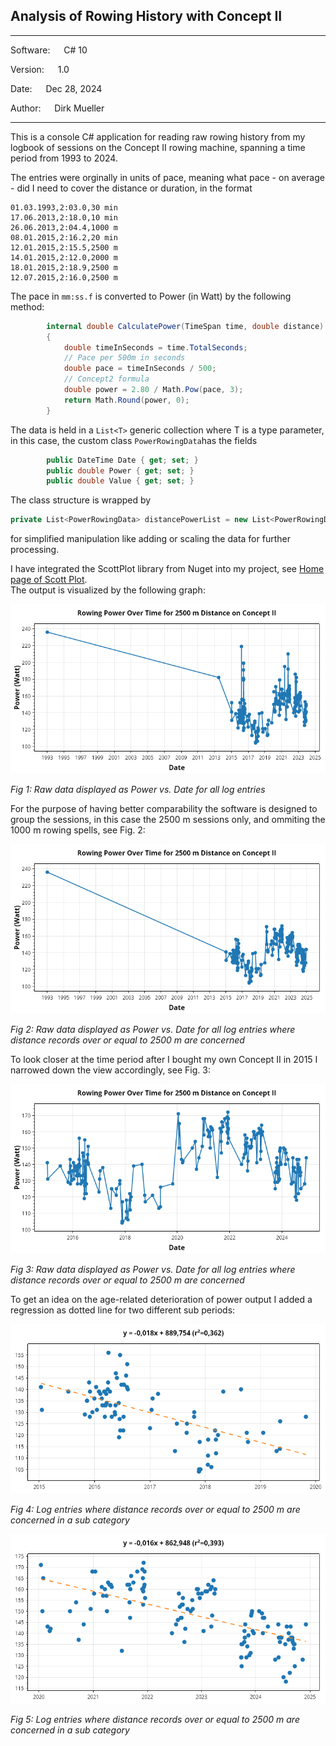 ## Analysis of Rowing History with Concept II
**********************************************
Software:	&emsp;	C# 10

Version: &emsp;   	1.0

Date: 	&emsp;		Dec 28, 2024

Author:	&emsp;		Dirk Mueller
**********************************************
This is a console C# application for reading raw rowing history from my logbook of sessions on the Concept II rowing machine, spanning a time period from 1993 to 2024.  

The entries were orginally in units of pace, meaning what pace - on average - did I need to cover the distance or duration, in the format

    01.03.1993,2:03.0,30 min
    17.06.2013,2:18.0,10 min
    26.06.2013,2:04.4,1000 m
    08.01.2015,2:16.2,20 min
    12.01.2015,2:15.5,2500 m
    14.01.2015,2:12.0,2000 m
    18.01.2015,2:18.9,2500 m
    12.07.2015,2:16.0,2500 m


The pace in `mm:ss.f` is converted to Power (in Watt) by the following method:

```csharp        
        internal double CalculatePower(TimeSpan time, double distance)
        {
            double timeInSeconds = time.TotalSeconds;
            // Pace per 500m in seconds
            double pace = timeInSeconds / 500;
            // Concept2 formula
            double power = 2.80 / Math.Pow(pace, 3);
            return Math.Round(power, 0);
        }
```

The data is held in a `List<T>` generic collection where T is a type parameter, in this case, the custom class `PowerRowingData`has the fields

```csharp  
        public DateTime Date { get; set; }
        public double Power { get; set; }
        public double Value { get; set; }
```

The class structure is wrapped by 

```csharp  
private List<PowerRowingData> distancePowerList = new List<PowerRowingData>()
```
for simplified manipulation like adding or scaling the data for further processing.

I have integrated the ScottPlot library from Nuget into my project, see [Home page of Scott Plot](https://scottplot.net/ "Scott plot utility").  
The output is visualized by the following graph:  

![Alt text](/RowingHistory/Images/power.png) 

*Fig 1: Raw data displayed as Power vs. Date for all log entries*

For the purpose of having better comparability the software is designed to group the sessions, in this case 
the 2500 m sessions only, and ommiting the 1000 m rowing spells, see Fig. 2: 

![Alt text](/RowingHistory/Images/power_no_less_than_2500m.png)

*Fig 2: Raw data displayed as Power vs. Date for all log entries where distance records over or equal to 2500 m are concerned*

To look closer at the time period after I bought my own Concept II in 2015 I narrowed down the view accordingly, see Fig. 3:  

![Alt text](/RowingHistory/Images/power_no_less_than_2500m_no_1993.png)

*Fig 3: Raw data displayed as Power vs. Date for all log entries where distance records over or equal to 2500 m are concerned*

To get an idea on the age-related deterioration of power output I added a regression as dotted line for two different sub periods:

![Alt text](/RowingHistory/Images/power_no_less_than_2500m_regression_early.png)

*Fig 4: Log entries where distance records over or equal to 2500 m are concerned in a sub category*

![Alt text](/RowingHistory/Images/power_no_less_than_2500m_regression_late.png)

*Fig 5: Log entries where distance records over or equal to 2500 m are concerned in a sub category*
